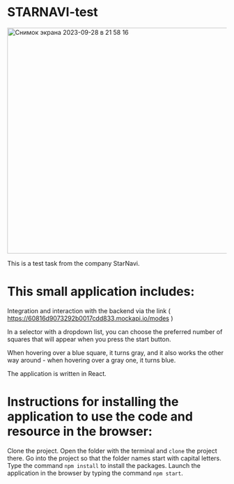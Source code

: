 # STARNAVI-test
<img width="518" alt="Снимок экрана 2023-09-28 в 21 58 16" src="https://github.com/nazar-medushevskyi/STARNAVI-test/assets/113504270/e32f585d-c28e-463c-be8f-abcbbef9bd35">

This is a test task from the company StarNavi.

# This small application includes:

Integration and interaction with the backend via the link ( https://60816d9073292b0017cdd833.mockapi.io/modes )

In a selector with a dropdown list, you can choose the preferred number of squares that will appear when you press the start button.

When hovering over a blue square, it turns gray, and it also works the other way around - when hovering over a gray one, it turns blue.

The application is written in React.


# Instructions for installing the application to use the code and resource in the browser:

Clone the project.
Open the folder with the terminal and `clone` the project there.
Go into the project so that the folder names start with capital letters.
Type the command `npm install` to install the packages.
Launch the application in the browser by typing the command `npm start`.
